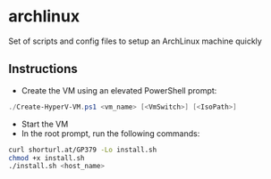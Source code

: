 # archlinux

Set of scripts and config files to setup an ArchLinux machine quickly

## Instructions

- Create the VM using an elevated PowerShell prompt:
```powershell
./Create-HyperV-VM.ps1 <vm_name> [<VmSwitch>] [<IsoPath>]
```
- Start the VM
- In the root prompt, run the following commands:
```bash
curl shorturl.at/GP379 -Lo install.sh
chmod +x install.sh
./install.sh <host_name>
```

